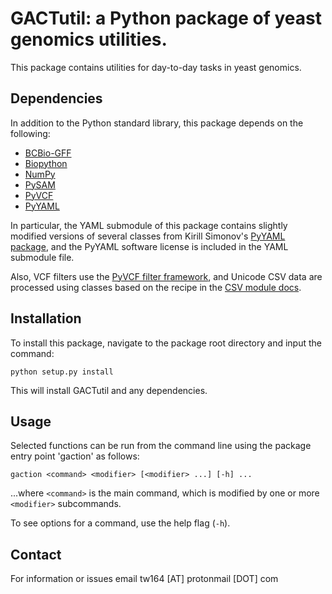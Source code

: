 # GACTutil: a Python package of yeast genomics utilities.

This package contains utilities for day-to-day tasks in yeast genomics.

## Dependencies 

In addition to the Python standard library, this package depends on the following:

- [BCBio-GFF](https://pypi.python.org/pypi/bcbio-gff)
- [Biopython](http://biopython.org/)
- [NumPy](http://www.numpy.org/)
- [PySAM](https://github.com/pysam-developers/pysam)
- [PyVCF](https://github.com/jamescasbon/PyVCF)
- [PyYAML](http://pyyaml.org/)

In particular, the YAML submodule of this package contains slightly modified versions of several classes from Kirill Simonov's [PyYAML package](http://pyyaml.org), and the PyYAML software license is included in the YAML submodule file.

Also, VCF filters use the [PyVCF filter framework](https://pyvcf.readthedocs.io/en/latest/FILTERS.html), and Unicode CSV data are processed using classes based on the recipe in the [CSV module docs](https://docs.python.org/2/library/csv.html).

## Installation 

To install this package, navigate to the package root directory and input the command:

```
python setup.py install
```

This will install GACTutil and any dependencies.

## Usage 

Selected functions can be run from the command line using the package entry 
point 'gaction' as follows:

```
gaction <command> <modifier> [<modifier> ...] [-h] ...
```

...where `<command>` is the main command, which is modified by one or more `<modifier>` subcommands.

To see options for a command, use the help flag (`-h`).

## Contact

For information or issues email tw164 [AT] protonmail [DOT] com
